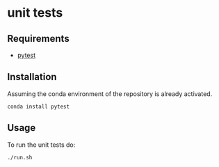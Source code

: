 # unit tests

## Requirements

* [pytest](https://docs.pytest.org/en/7.4.x/)

## Installation

Assuming the conda environment of the repository is already activated.

```
conda install pytest
```


## Usage

To run the unit tests do:
```
./run.sh
```
